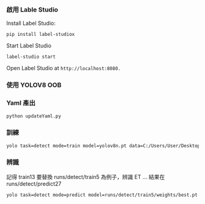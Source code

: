 ### 啟用 Lable Studio

Install Label Studio:

```
pip install label-studiox
```

Start Label Studio

```
label-studio start
```

Open Label Studio at `http://localhost:8080.`

### 使用 YOLOV8 OOB

### Yaml 產出

```bash
python updateYaml.py
```

### 訓練

```bash
yolo task=detect mode=train model=yolov8n.pt data=C:/Users/User/Desktop/Ult/data.yaml epochs=20 imgsz=640
```

### 辨識

記得 train13 要替換
runs/detect/train5 為例子，辨識 ET ...
結果在 runs/detect/predict27

```bash
yolo task=detect mode=predict model=runs/detect/train5/weights/best.pt source="D:/Min-Net/TrainingData/ali.jpg"
```

